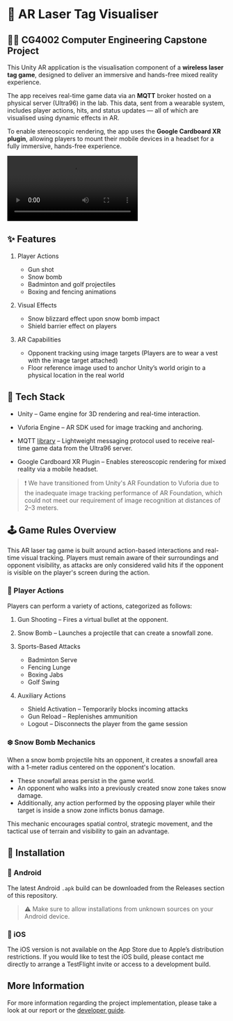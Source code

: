 # 🔫 AR Laser Tag Visualiser

## 👨‍💻 CG4002 Computer Engineering Capstone Project

This Unity AR application is the visualisation component of a **wireless laser tag game**, designed to deliver an immersive and hands-free mixed reality experience.

The app receives real-time game data via an **MQTT** broker hosted on a physical server (Ultra96) in the lab. This data, sent from a wearable system, includes player actions, hits, and status updates — all of which are visualised using dynamic effects in AR.

To enable stereoscopic rendering, the app uses the **Google Cardboard XR plugin**, allowing players to mount their mobile devices in a headset for a fully immersive, hands-free experience.

![Home Demo](docs/CG4002_home_demo.mov)

## ✨ Features
1. Player Actions
    - Gun shot
    - Snow bomb
    - Badminton and golf projectiles
    - Boxing and fencing animations

2. Visual Effects
    - Snow blizzard effect upon snow bomb impact
    - Shield barrier effect on players

3. AR Capabilities
    - Opponent tracking using image targets (Players are to wear a vest with the image target attached)
    - Floor reference image used to anchor Unity’s world origin to a physical location in the real world

## 🧰 Tech Stack
- Unity – Game engine for 3D rendering and real-time interaction.

- Vuforia Engine – AR SDK used for image tracking and anchoring.

- MQTT [library](https://github.com/gpvigano/M2MqttUnity) – Lightweight messaging protocol used to receive real-time game data from the Ultra96 server. 

- Google Cardboard XR Plugin – Enables stereoscopic rendering for mixed reality via a mobile headset.

> ❗ We have transitioned from Unity's AR Foundation to Vuforia due to the inadequate image tracking performance of AR Foundation, which could not meet our requirement of image recognition at distances of 2–3 meters.

## 🕹️ Game Rules Overview
This AR laser tag game is built around action-based interactions and real-time visual tracking. Players must remain aware of their surroundings and opponent visibility, as attacks are only considered valid hits if the opponent is visible on the player's screen during the action.

### 🎯 Player Actions
Players can perform a variety of actions, categorized as follows:

1. Gun Shooting – Fires a virtual bullet at the opponent.

2. Snow Bomb – Launches a projectile that can create a snowfall zone.

3. Sports-Based Attacks
    - Badminton Serve
    - Fencing Lunge
    - Boxing Jabs
    - Golf Swing

4. Auxiliary Actions
    - Shield Activation – Temporarily blocks incoming attacks
    - Gun Reload – Replenishes ammunition
    - Logout – Disconnects the player from the game session

### ❄️ Snow Bomb Mechanics
When a snow bomb projectile hits an opponent, it creates a snowfall area with a 1-meter radius centered on the opponent's location.

- These snowfall areas persist in the game world.
- An opponent who walks into a previously created snow zone takes snow damage.
- Additionally, any action performed by the opposing player while their target is inside a snow zone inflicts bonus damage.

This mechanic encourages spatial control, strategic movement, and the tactical use of terrain and visibility to gain an advantage.

## 📲 Installation

### 📱 Android

The latest Android `.apk` build can be downloaded from the Releases section of this repository.

> ⚠️ Make sure to allow installations from unknown sources on your Android device.

### 🍎 iOS
The iOS version is not available on the App Store due to Apple’s distribution restrictions. If you would like to test the iOS build, please contact me directly to arrange a TestFlight invite or access to a development build.

## More Information

For more information regarding the project implementation, please take a look at our report or the [developer guide](/docs/DevelopereGuid.md).
